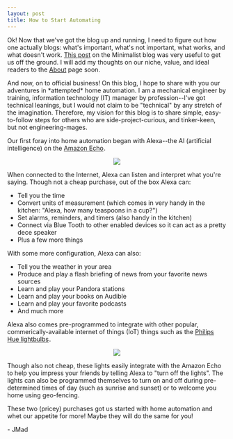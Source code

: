 ```yaml
---
layout: post
title: How to Start Automating
---
```

Ok! Now that we've got the blog up and running, I need to figure out how one actually blogs: what's important, what's not important, what works, and what doesn't work. [This post](http://www.theminimalists.com/blog) on the Minimalist blog was very useful to get us off the ground. I will add my thoughts on our niche, value, and ideal readers to the [About](http://madjenjen.github.io/about) page soon.
<!--more-->
And now, on to official business! On this blog, I hope to share with you our adventures in \*attempted\* home automation. I am a mechanical engineer by training, information technology (IT) manager by profession--I've got technical leanings, but I would not claim to be "technical" by any stretch of the imagination. Therefore, my vision for this blog is to share simple, easy-to-follow steps for others who are side-project-curious, and tinker-keen, but not engineering-mages.

Our first foray into home automation began with Alexa--the AI (artificial intelligence) on the <a rel="nofollow" href="http://www.amazon.com/gp/product/B00X4WHP5E/ref=as_li_tl?ie=UTF8&camp=1789&creative=9325&creativeASIN=B00X4WHP5E&linkCode=as2&tag=predec-20&linkId=MBTQZ2Z56F2HOTDO">Amazon Echo</a><img src="http://ir-na.amazon-adsystem.com/e/ir?t=predec-20&l=as2&o=1&a=B00X4WHP5E" width="1" height="1" border="0" alt="" style="border:none !important; margin:0px !important;" />.

<center><a rel="nofollow" href="http://www.amazon.com/gp/product/B00X4WHP5E/ref=as_li_tl?ie=UTF8&camp=1789&creative=9325&creativeASIN=B00X4WHP5E&linkCode=as2&tag=predec-20&linkId=TIKQMXHVGY3PS3HV"><img border="0" src="http://ws-na.amazon-adsystem.com/widgets/q?_encoding=UTF8&ASIN=B00X4WHP5E&Format=_SL250_&ID=AsinImage&MarketPlace=US&ServiceVersion=20070822&WS=1&tag=predec-20" ></a><img src="http://ir-na.amazon-adsystem.com/e/ir?t=predec-20&l=as2&o=1&a=B00X4WHP5E" width="1" height="1" border="0" alt="" style="border:none !important; margin:0px !important;" />
</center>

When connected to the Internet, Alexa can listen and interpret what you're saying. Though not a cheap purchase, out of the box Alexa can:

* Tell you the time
* Convert units of measurement (which comes in very handy in the kitchen: "Alexa, how many teaspoons in a cup?")
* Set alarms, reminders, and timers (also handy in the kitchen)
* Connect via Blue Tooth to other enabled devices so it can act as a pretty dece speaker
* Plus a few more things

With some more configuration, Alexa can also:

* Tell you the weather in your area
* Produce and play a flash briefing of news from your favorite news sources
* Learn and play your Pandora stations
* Learn and play your books on Audible
* Learn and play your favorite podcasts
* And much more

Alexa also comes pre-programmed to integrate with other popular, commerically-available internet of things (IoT) things such as the <a rel="nofollow" href="http://www.amazon.com/gp/product/B00A4EUUO8/ref=as_li_tl?ie=UTF8&camp=1789&creative=9325&creativeASIN=B00A4EUUO8&linkCode=as2&tag=predec-20&linkId=KIYKMLJKMHEMUYUY">Philips Hue lightbulbs</a><img src="http://ir-na.amazon-adsystem.com/e/ir?t=predec-20&l=as2&o=1&a=B00A4EUUO8" width="1" height="1" border="0" alt="" style="border:none !important; margin:0px !important;" />.

<center><a rel="nofollow" href="http://www.amazon.com/gp/product/B00A4EUUO8/ref=as_li_tl?ie=UTF8&camp=1789&creative=9325&creativeASIN=B00A4EUUO8&linkCode=as2&tag=predec-20&linkId=I4CJOBE5CYKB4SOJ"><img border="0" src="http://ws-na.amazon-adsystem.com/widgets/q?_encoding=UTF8&ASIN=B00A4EUUO8&Format=_SL250_&ID=AsinImage&MarketPlace=US&ServiceVersion=20070822&WS=1&tag=predec-20" ></a><img src="http://ir-na.amazon-adsystem.com/e/ir?t=predec-20&l=as2&o=1&a=B00A4EUUO8" width="1" height="1" border="0" alt="" style="border:none !important; margin:0px !important;" />
</center>

Though also not cheap, these lights easily integrate with the Amazon Echo to help you impress your friends by telling Alexa to "turn off the lights". The lights can also be programmed themselves to turn on and off during pre-determined times of day (such as sunrise and sunset) or to welcome you home using geo-fencing.

These two (pricey) purchases got us started with home automation and whet our appetite for more! Maybe they will do the same for you!

\- JMad
